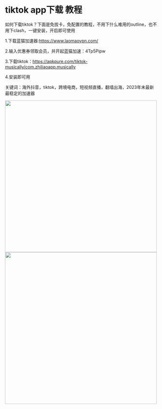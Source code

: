 # tiktok app下载 教程
如何下载tiktok？下面是免拔卡，免配置的教程，不用下什么难用的outline，也不用下clash，一键安装，开启即可使用  

1.下载蓝猫加速器:https://www.laomaovpn.com/  
  
2.输入优惠券领取会员，并开起蓝猫加速：4Tp5Pipw  
  
3.下载tiktok：https://apkpure.com/tiktok-musically/com.zhiliaoapp.musically  
  
4.安装即可用  

关键词：海外抖音，tiktok，跨境电商，短视频直播，翻墙出海，2023年末最新最稳定的加速器
 
<img src="https://github.com/laomaovpn/tiktok/assets/150375772/2fc9994c-ad21-4849-883b-b10547c3b9cc" height="500" />
<img src="https://github.com/laomaovpn/tiktok/assets/150375772/f3c4c8e0-2519-4240-af97-54b0d3eec1dc" height="500" />


